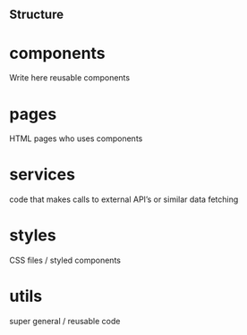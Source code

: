 ## Structure
# components
Write here reusable components
# pages
HTML pages who uses components
# services
code that makes calls to external API’s or similar data fetching
# styles
CSS files / styled components
# utils
super general / reusable code